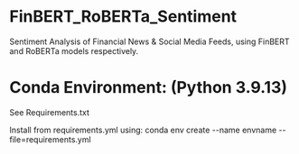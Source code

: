 # FinBERT_RoBERTa_Sentiment

Sentiment Analysis of Financial News & Social Media Feeds, using FinBERT and RoBERTa models respectively.

# Conda Environment: (Python 3.9.13)

See Requirements.txt

Install from requirements.yml using:
conda env create --name envname --file=requirements.yml
